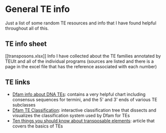 # General TE info

Just a list of some random TE resources and info that I have found helpful throughout all of this.

## TE info sheet

[[transposons.xlsx]]
Info I have collected about the TE families annotated by TEUlt and all of the individual programs (sources are listed and there is a page in the excel file that has the reference associated with each number)

## TE links

- [Dfam info about DNA TEs](https://www.dfam.org/classification/dna-termini): contains a very helpful chart including consensus sequences for termini, and the 5' and 3' ends of various TE subclasses
- [Dfam TE Classification](https://www.dfam.org/classification/tree): interactive classification tree that dissects and visualizes the classification system used by Dfam for TEs
- [Ten things you should know about transposable elements](https://genomebiology.biomedcentral.com/articles/10.1186/s13059-018-1577-z): article that covers the basics of TEs 

